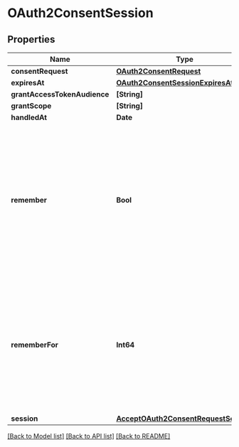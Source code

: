 # OAuth2ConsentSession

## Properties
Name | Type | Description | Notes
------------ | ------------- | ------------- | -------------
**consentRequest** | [**OAuth2ConsentRequest**](OAuth2ConsentRequest.md) |  | [optional] 
**expiresAt** | [**OAuth2ConsentSessionExpiresAt**](OAuth2ConsentSessionExpiresAt.md) |  | [optional] 
**grantAccessTokenAudience** | **[String]** |  | [optional] 
**grantScope** | **[String]** |  | [optional] 
**handledAt** | **Date** |  | [optional] 
**remember** | **Bool** | Remember Consent  Remember, if set to true, tells ORY Hydra to remember this consent authorization and reuse it if the same client asks the same user for the same, or a subset of, scope. | [optional] 
**rememberFor** | **Int64** | Remember Consent For  RememberFor sets how long the consent authorization should be remembered for in seconds. If set to &#x60;0&#x60;, the authorization will be remembered indefinitely. | [optional] 
**session** | [**AcceptOAuth2ConsentRequestSession**](AcceptOAuth2ConsentRequestSession.md) |  | [optional] 

[[Back to Model list]](../README.md#documentation-for-models) [[Back to API list]](../README.md#documentation-for-api-endpoints) [[Back to README]](../README.md)


